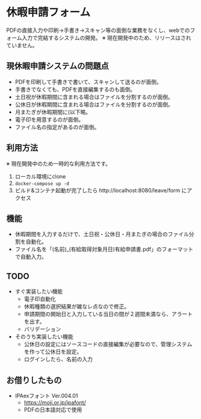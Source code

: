 # 休暇申請フォーム
PDFの直接入力や印刷->手書き->スキャン等の面倒な業務をなくし、webでのフォーム入力で完結するシステムの開発。
※ 現在開発中のため、リリースはされていません。

## 現休暇申請システムの問題点
- PDFを印刷して手書きで書いて、スキャンして送るのが面倒。
- 手書きでなくても、PDFを直接編集するのも面倒。
- 土日祝が休暇期間に含まれる場合はファイルを分割するのが面倒。
- 公休日が休暇期間に含まれる場合はファイルを分割するのが面倒。
- 月またぎが休暇期間に(以下略。
- 電子印を用意するのが面倒。
- ファイル名の指定があるのが面倒。

## 利用方法
※ 現在開発中のため一時的な利用方法です。
1. ローカル環境にclone
1. `docker-compose up -d`
1. ビルド&コンテナ起動が完了したら http://localhost:8080/leave/form にアクセス

## 機能
- 休暇期間を入力するだけで、土日祝・公休日・月またぎの場合のファイル分割を自動化。
- ファイル名を「(名前)_(有給取得対象月日)有給申請書.pdf」のフォーマットで自動入力。

## TODO
- すぐ実装したい機能
    - 電子印自動化
    - 休暇種類の選択結果が雑なレ点なので修正。
    - 申請期間の開始日と入力している当日の間が２週間未満なら、アラートを出す。
    - バリデーション
- そのうち実装したい機能
    - 公休日の設定にはソースコードの直接編集が必要なので、管理システムを作って公休日を設定。
    - ログインしたら、名前の入力

## お借りしたもの
- IPAexフォント Ver.004.01
    - https://moji.or.jp/ipafont/
    - PDFの日本語対応で使用
